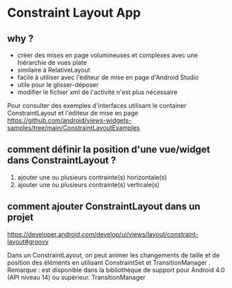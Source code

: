 # Constraint Layout App

<!-- h2 -->
## why ?
<!-- paragraph -->
* créer des mises en page volumineuses et complexes avec une hiérarchie de vues plate
* similaire à RelativeLayout
* facile à utiliser avec l'éditeur de mise en page d'Android Studio
* utile pour le glisser-déposer
* modifier le fichier xml de l'activité n'est plus nécessaire

Pour consulter des exemples d'interfaces utilisant le container ConstraintLayout et l'éditeur de mise
en page
https://github.com/android/views-widgets-samples/tree/main/ConstraintLayoutExamples

## comment définir la position d'une vue/widget dans ConstraintLayout ?
1. ajouter une ou plusieurs contrainte(s) horizontale(s)
2. ajouter une ou plusieurs contrainte(s) verticale(s)

## comment ajouter ConstraintLayout dans un projet
https://developer.android.com/develop/ui/views/layout/constraint-layout#groovy

Dans un ConstraintLayout, on peut animer les changements de taille et de position des éléments en utilisant ConstraintSet et TransitionManager .
Remarque : est disponible dans la bibliothèque de support pour Android 4.0 (API niveau 14) ou supérieur. TransitionManager


